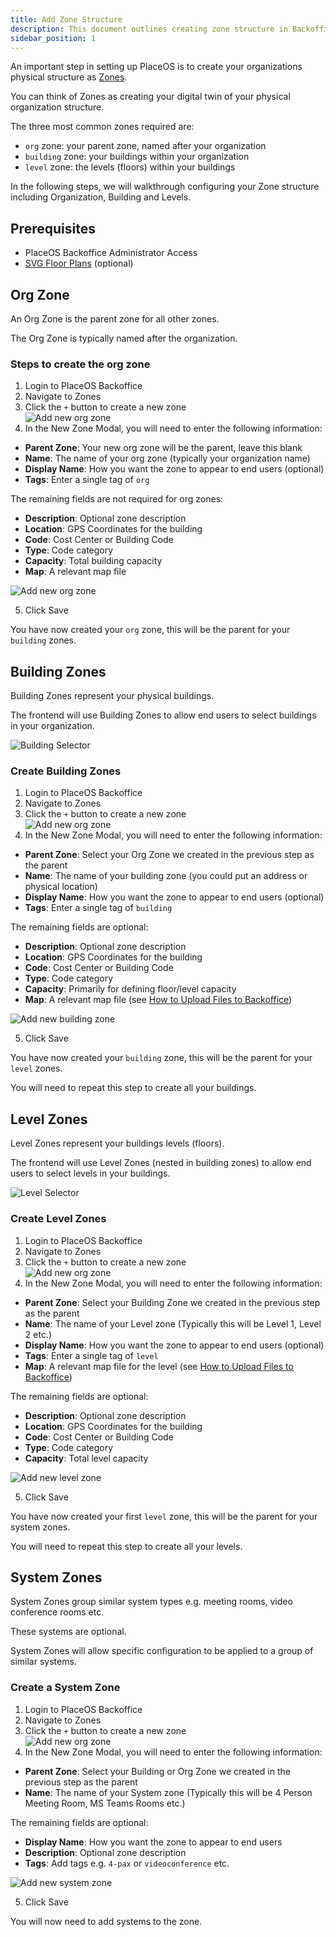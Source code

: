 ```yaml
---
title: Add Zone Structure
description: This document outlines creating zone structure in Backoffice
sidebar_position: 1
---
```


An important step in setting up PlaceOS is to create your organizations physical structure as [Zones](../../overview/zones.md).

You can think of Zones as creating your digital twin of your physical organization structure.

The three most common zones required are:
* `org` zone: your parent zone, named after your organization
* `building` zone: your buildings within your organization
* `level` zone: the levels (floors) within your buildings

In the following steps, we will walkthrough configuring your Zone structure including Organization, Building and Levels. 

## Prerequisites

* PlaceOS Backoffice Administrator Access
* [SVG Floor Plans](../../how-to/user-interfaces/svg-map-creation.md) (optional)

## Org Zone

An Org Zone is the parent zone for all other zones.

The Org Zone is typically named after the organization.

### Steps to create the org zone

1. Login to PlaceOS Backoffice
2. Navigate to Zones
3. Click the `+` button to create a new zone  
![Add new org zone](./assets/new-zone-button.png)  
4. In the New Zone Modal, you will need to enter the following information:
- **Parent Zone**: Your new org zone will be the parent, leave this blank
- **Name**: The name of your org zone (typically your organization name)
- **Display Name**: How you want the zone to appear to end users (optional)
- **Tags**: Enter a single tag of `org`

The remaining fields are not required for org zones:
- **Description**: Optional zone description
- **Location**: GPS Coordinates for the building
- **Code**: Cost Center or Building Code
- **Type**: Code category
- **Capacity**: Total building capacity
- **Map**: A relevant map file 

![Add new org zone](./assets/new-org-zone.png)

5. Click Save

You have now created your `org` zone, this will be the parent for your `building` zones.

## Building Zones

Building Zones represent your physical buildings.

The frontend will use Building Zones to allow end users to select buildings in your organization.

![Building Selector](./assets/building-selector.png)

### Create Building Zones

1. Login to PlaceOS Backoffice
2. Navigate to Zones
3. Click the `+` button to create a new zone  
![Add new org zone](./assets/new-zone-button.png)  
4. In the New Zone Modal, you will need to enter the following information:
- **Parent Zone**: Select your Org Zone we created in the previous step as the parent
- **Name**: The name of your building zone (you could put an address or physical location)
- **Display Name**: How you want the zone to appear to end users (optional)
- **Tags**: Enter a single tag of `building`

The remaining fields are optional:
- **Description**: Optional zone description
- **Location**: GPS Coordinates for the building
- **Code**: Cost Center or Building Code
- **Type**: Code category
- **Capacity**: Primarily for defining floor/level capacity
- **Map**: A relevant map file (see [How to Upload Files to Backoffice](../../how-to/backoffice/backoffice-uploads.md))

![Add new building zone](./assets/new-building-zone.png)

5. Click Save

You have now created your `building` zone, this will be the parent for your `level` zones.

You will need to repeat this step to create all your buildings.

## Level Zones

Level Zones represent your buildings levels (floors).

The frontend will use Level Zones (nested in building zones) to allow end users to select levels in your buildings.

![Level Selector](./assets/level-selector.png)

### Create Level Zones

1. Login to PlaceOS Backoffice
2. Navigate to Zones
3. Click the `+` button to create a new zone  
![Add new org zone](./assets/new-zone-button.png)  
4. In the New Zone Modal, you will need to enter the following information:
- **Parent Zone**: Select your Building Zone we created in the previous step as the parent
- **Name**: The name of your Level zone (Typically this will be Level 1, Level 2 etc.)
- **Display Name**: How you want the zone to appear to end users (optional)
- **Tags**: Enter a single tag of `level`
- **Map**: A relevant map file for the level (see [How to Upload Files to Backoffice](../../how-to/backoffice/backoffice-uploads.md))


The remaining fields are optional:
- **Description**: Optional zone description
- **Location**: GPS Coordinates for the building
- **Code**: Cost Center or Building Code
- **Type**: Code category
- **Capacity**: Total level capacity

![Add new level zone](./assets/new-level-zone.png)

5. Click Save

You have now created your first `level` zone, this will be the parent for your system zones.

You will need to repeat this step to create all your levels.

## System Zones

System Zones group similar system types e.g. meeting rooms, video conference rooms etc.

These systems are optional.

System Zones will allow specific configuration to be applied to a group of similar systems.

### Create a System Zone

1. Login to PlaceOS Backoffice
2. Navigate to Zones
3. Click the `+` button to create a new zone  
![Add new org zone](./assets/new-zone-button.png)  
4. In the New Zone Modal, you will need to enter the following information:
- **Parent Zone**: Select your Building or Org Zone we created in the previous step as the parent
- **Name**: The name of your System zone (Typically this will be 4 Person Meeting Room, MS Teams Rooms etc.)

The remaining fields are optional:
- **Display Name**: How you want the zone to appear to end users
- **Description**: Optional zone description
- **Tags**: Add tags e.g. `4-pax` or `videoconference` etc.


![Add new system zone](./assets/new-system-zone.png)

5. Click Save

You will now need to add systems to the zone.

<!-- TODO: Link to how to add systems tutorial -->

